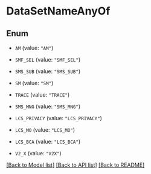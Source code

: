 # DataSetNameAnyOf

## Enum


* `AM` (value: `"AM"`)

* `SMF_SEL` (value: `"SMF_SEL"`)

* `SMS_SUB` (value: `"SMS_SUB"`)

* `SM` (value: `"SM"`)

* `TRACE` (value: `"TRACE"`)

* `SMS_MNG` (value: `"SMS_MNG"`)

* `LCS_PRIVACY` (value: `"LCS_PRIVACY"`)

* `LCS_MO` (value: `"LCS_MO"`)

* `LCS_BCA` (value: `"LCS_BCA"`)

* `V2_X` (value: `"V2X"`)


[[Back to Model list]](../README.md#documentation-for-models) [[Back to API list]](../README.md#documentation-for-api-endpoints) [[Back to README]](../README.md)



